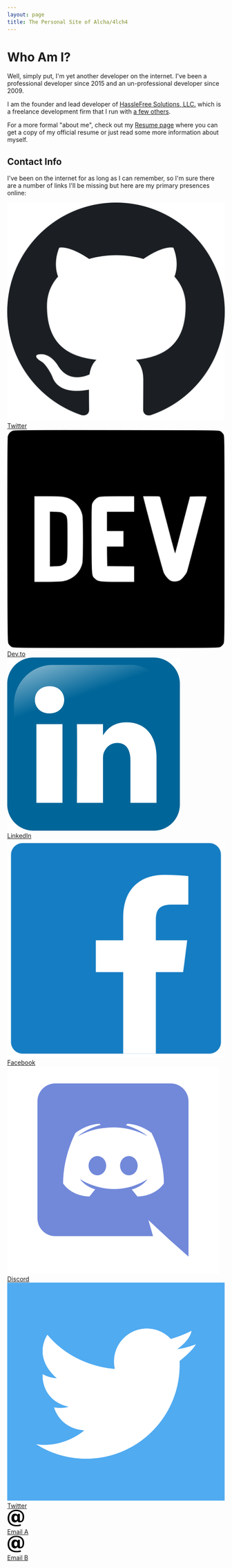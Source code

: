 ```yaml
---
layout: page
title: The Personal Site of Alcha/4lch4
---
```


# Who Am I?

Well, simply put, I'm yet another developer on the internet. I've been a professional developer since 2015 and an un-professional developer since 2009.

I am the founder and lead developer of [HassleFree Solutions, LLC.][00] which is a freelance development firm that I run with [a few others][01].

For a more formal "about me", check out my [Resume page][02] where you can get a copy of my official resume or just read some more information about myself.

## Contact Info

I've been on the internet for as long as I can remember, so I'm sure there are a number of links I'll be missing but here are my primary presences online:


[00]: https://hasslefree.solutions
[01]: https://hasslefree.solutions/#the-team
[02]: /resume

<div class="contactContainer">
  <!-- 4 columns at 20% height/width and 2.5% margins all around -->

  <div class="contact">
    <a href="https://github.com/Alcha" target="_blank">
        <img alt="GitHub Logo" src="/assets/img/github.svg" />
    </a>
    <div class="contactSite">
      <a href="https://github.com/Alcha" target="_blank">Twitter</a>
    </div>
  </div>

  <div class="contact">
    <a href="https://dev.to/Alcha" target="_blank">
      <img alt="Dev.to Logo" src="/assets/img/dev.to.svg" />
    </a>                                                                        
    <div class="contactSite">
      <a href="https://dev.to/Alcha" target="_blank">Dev.to</a>
    </div>
  </div>

  <div class="contact">
    <a href="https://www.linkedin.com/in/devin-leaman-49622429/" target="_blank">
      <img alt="LinkedIn Logo" src="/assets/img/linkedin.svg" />
    </a>
    <div class="contactSite">
      <a href="https://www.linkedin.com/in/devin-leaman-49622429/" target="_blank">LinkedIn</a>
    </div>
  </div>

  <div class="contact">
    <a href="https://www.facebook.com/4lch4" target="_blank">
        <img alt="Facebook Logo" src="/assets/img/facebook.svg" />
    </a>
    <div class="contactSite">
      <a href="https://www.facebook.com/4lch4" target="_blank">Facebook</a>
    </div>
  </div>
</div>

<div class="contactContainer">
  <!-- 4 columns at 20% height/width and 2.5% margins all around -->

  <div class="contact">
    <a href="https://discord.gg/W72x4Ks" target="_blank">
        <img alt="Discord Logo" src="/assets/img/discord.svg" />
    </a>                                                                    
    <div class="contactSite">
      <a href="https://discord.gg/W72x4Ks" target="_blank">Discord</a>
    </div>
  </div>

  <div class="contact">
    <a href="https://twitter.com/4lch4" target="_blank">
      <img alt="Twitter Logo" src="/assets/img/twitter.svg" />
    </a>
    <div class="contactSite">
      <a href="https://twitter.com/4lch4" target="_blank">Twitter</a>
    </div>
  </div>

  <div class="contact">
    <a href="mailto:alcha@hassleree.solutions">
      <img alt="Email Logo" src="/assets/img/email.svg" />
    </a>
    <div class="contactSite">
      <a href="mailto:alcha@hassleree.solutions">Email A</a>
    </div>
  </div>

  <div class="contact">
    <a href="mailto:dleaman212@gmail.com">
      <img alt="Email Logo" src="/assets/img/email.svg" />
    </a>
    <div class="contactSite">
      <a href="mailto:dleaman212@gmail.com">Email B</a>
    </div>
  </div>

</div>

